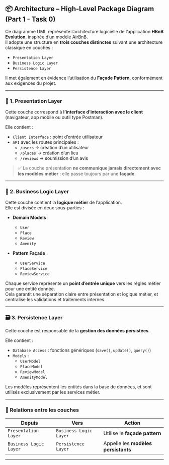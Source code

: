 ## 📦 Architecture – High-Level Package Diagram (Part 1 - Task 0)

Ce diagramme UML représente l’architecture logicielle de l’application **HBnB Evolution**, inspirée d’un modèle AirBnB.  
Il adopte une structure en **trois couches distinctes** suivant une architecture classique en couches :  
- `Presentation Layer`  
- `Business Logic Layer`  
- `Persistence Layer`

Il met également en évidence l’utilisation du **Façade Pattern**, conformément aux exigences du projet.

---

### 🧱 1. Presentation Layer

Cette couche correspond à **l’interface d’interaction avec le client** (navigateur, app mobile ou outil type Postman).

Elle contient :
- `Client Interface` : point d’entrée utilisateur
- `API` avec les routes principales :
  - `/users` → création d’un utilisateur
  - `/places` → création d’un lieu
  - `/reviews` → soumission d’un avis

> ✅ La couche présentation **ne communique jamais directement avec les modèles métier** : elle passe toujours par une **façade**.

---

### 🧠 2. Business Logic Layer

Cette couche contient la **logique métier** de l’application.  
Elle est divisée en deux sous-parties :

- **Domain Models** :
  - `User`
  - `Place`
  - `Review`
  - `Amenity`

- **Pattern Façade** :
  - `UserService`
  - `PlaceService`
  - `ReviewService`

Chaque service représente un **point d’entrée unique** vers les règles métier pour une entité donnée.  
Cela garantit une séparation claire entre présentation et logique métier, et centralise les validations et traitements internes.

---

### 🗃️ 3. Persistence Layer

Cette couche est responsable de la **gestion des données persistées**.

Elle contient :
- `Database Access` : fonctions génériques (`save()`, `update()`, `query()`)
- `Models` :
  - `UserModel`
  - `PlaceModel`
  - `ReviewModel`
  - `AmenityModel`

Les modèles représentent les entités dans la base de données, et sont utilisés exclusivement par les services métier.

---

### 🔁 Relations entre les couches

| Depuis               | Vers                 | Action                   |
|----------------------|----------------------|---------------------------|
| `Presentation Layer` | `Business Logic Layer` | Utilise le **façade pattern** |
| `Business Logic Layer` | `Persistence Layer`   | Appelle les **modèles persistants** |

---
